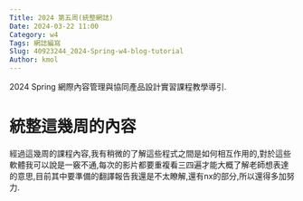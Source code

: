 ```yaml
---
Title: 2024 第五周(統整網誌)
Date: 2024-03-22 11:00
Category: w4
Tags: 網誌編寫
Slug: 40923244_2024-Spring-w4-blog-tutorial
Author: kmol
---
```


2024 Spring 網際內容管理與協同產品設計實習課程教學導引.

<!-- PELICAN_END_SUMMARY -->

# 統整這幾周的內容
經過這幾周的課程內容,我有稍微的了解這些程式之間是如何相互作用的,對於這些軟體我可以說是一竅不通,每次的影片都要重複看三四遍才能大概了解老師想表達的意思,目前其中要準備的翻譯報告我還是不太瞭解,還有nx的部分,所以還得多加努力.
